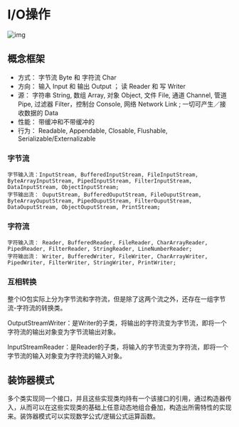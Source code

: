 # I/O操作

![img](https://img2018.cnblogs.com/blog/1157683/201811/1157683-20181108172513032-1236142535.png)

##  概念框架

- 方式： 字节流 Byte 和 字符流 Char
- 方向： 输入 Input 和 输出 Output ； 读 Reader 和 写 Writer
- 源： 字符串 String, 数组 Array, 对象 Object, 文件 File, 通道 Channel, 管道 Pipe, 过滤器 Filter，控制台 Console, 网络 Network Link ;            一切可产生／接收数据的 Data
- 性能： 带缓冲和不带缓冲的
- 行为： Readable, Appendable, Closable, Flushable, Serializable/Externalizable

###  字节流

```
字节输入流：InputStream, BufferedInputStream, FileInputStream, ByteArrayInputStream, PipedInputStream, FilterInputStream, DataInputStream, ObjectInputStream;
字节输出流： OuputStream, BufferedOuputStream, FileOuputStream, ByteArrayOuputStream, PipedOuputStream, FilterOuputStream, DataOuputStream, ObjectOuputStream, PrintStream;
```

###  字符流

```
字符输入流： Reader, BufferedReader, FileReader, CharArrayReader, PipedReader, FilterReader, StringReader, LineNumberReader;
字符输出流： Writer, BufferedWriter, FileWriter, CharArrayWriter, PipedWriter, FilterWriter, StringWriter, PrintWriter;
```

### 互相转换

整个IO包实际上分为字节流和字符流，但是除了这两个流之外，还存在一组字节流-字符流的转换类。

OutputStreamWriter：是Writer的子类，将输出的字符流变为字节流，即将一个字符流的输出对象变为字节流输出对象。

InputStreamReader：是Reader的子类，将输入的字节流变为字符流，即将一个字节流的输入对象变为字符流的输入对象。

##  装饰器模式

​    多个类实现同一个接口，并且这些实现类均持有一个该接口的引用，通过构造器传入，从而可以在这些实现类的基础上任意动态地组合叠加，构造出所需特性的实现来。装饰器模式可以实现数学公式/逻辑公式运算函数。 




